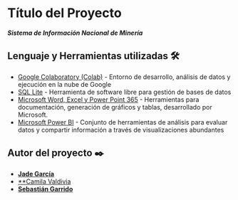 # Título del Proyecto

_**Sistema de Información Nacional de Minería**_


## Lenguaje y Herramientas utilizadas 🛠️

* [Google Colaboratory (Colab)](https://colab.research.google.com/) - Entorno de desarrollo, análisis de datos y ejecución en la nube de Google
* [SQL Lite](https://sqliteonline.com/) - Herramienta de software libre para gestión de bases de datos
* [Microsoft Word, Excel y Power Point 365](https://www.office.com/) - Herramientas para documentación, generación de gráficos y tablas, desarrollado por Microsoft.
* [Microsoft Power BI](https://powerbi.microsoft.com/es-es/) - Conjunto de herramientas de análisis para evaluar datos y compartir información a través de visualizaciones abundantes


## Autor del proyecto ✒️

* [**Jade García**](https://www.linkedin.com/in/jade-garcia-/)
* [**Camila Valdivia](https://www.linkedin.com/in/camila-valdivia-rojas/) 
* [**Sebastián Garrido**](https://cl.linkedin.com/in/sebastian-alejandro-garrido-valenzuela-a16120204)
